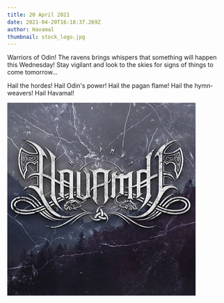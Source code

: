 ```yaml
---
title: 20 April 2021
date: 2021-04-20T16:18:37.269Z
author: Havamal
thumbnail: stock_logo.jpg
---
```


Warriors of Odin! The ravens brings whispers that something will happen this Wednesday! Stay vigilant and look to the skies for signs of things to come tomorrow...

Hail the hordes! Hail Odin's power! Hail the pagan flame! Hail the hymn-weavers! Hail Havamal!

![stock_logo.jpg](./stock_logo.jpg)
